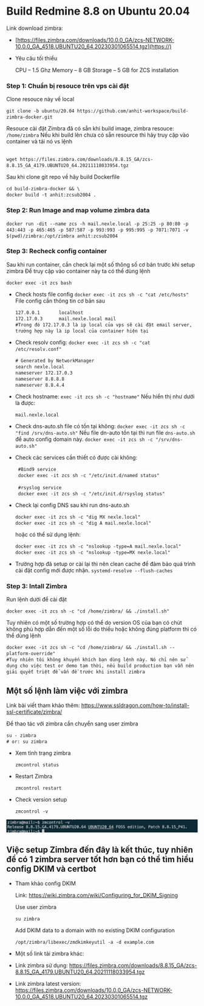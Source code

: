 # Build Redmine 8.8 on Ubuntu 20.04

Link download zimbra:

- [https://files.zimbra.com/downloads/10.0.0_GA/zcs-NETWORK-10.0.0_GA_4518.UBUNTU20_64.20230301065514.tgz](https://)
- Yêu câu tối thiểu

  CPU – 1.5 Ghz
  Memory – 8 GB
  Storage – 5 GB for ZCS installation

### Step 1: Chuẩn bị resouce trên vps cài đặt

Clone resouce này về local

```
git clone -b ubuntu/20.04 https://github.com/anhit-workspace/build-zimbra-docker.git
```

Resouce cài đặt Zimbra đã có sẵn khi build image, zimbra resouce: `/home/zimbra`
Nếu khi build lên chưa có sẵn resource thì hãy truy cập vào container và tải nó vs lệnh

```

wget https://files.zimbra.com/downloads/8.8.15_GA/zcs-8.8.15_GA_4179.UBUNTU20_64.20211118033954.tgz
```

Sau khi clone git repo về hãy build Dockerfile

```
cd build-zimbra-docker && \
docker build -t anhit:zcsub2004 .
```

### Step 2: Run Image and map volume zimbra data

```
docker run -dit --name zcs -h mail.nexle.local -p 25:25 -p 80:80 -p 443:443 -p 465:465 -p 587:587 -p 993:993 -p 995:995 -p 7071:7071 -v $(pwd)/zimbra:/opt/zimbra anhit:zcsub2004
```

### Step 3: Recheck config container

Sau khi run container, cần check lại một số thông số cơ bản trước khi setup zimbra
Để truy cập vào container này ta có thể dùng lệnh

```
docker exec -it zcs bash
```

* Check hosts file config
  `docker exec -it zcs sh -c "cat /etc/hosts"`
  File config cần thông tin cơ bản sau

  ```
  127.0.0.1       localhost
  172.17.0.3      mail.nexle.local mail
  #Trong đó 172.17.0.3 là ip local của vps sẽ cài đặt email server, trường hợp này là ip local của container hiện tại
  ```
* Check resolv config:
  `docker exec -it zcs sh -c "cat /etc/resolv.conf"`

  ```
  # Generated by NetworkManager
  search nexle.local
  nameserver 172.17.0.3 
  nameserver 8.8.8.8
  nameserver 8.8.4.4
  ```
* Check hostname:
  `exec -it zcs sh -c "hostname"`
  Nếu hiển thị như dưới là được:

  ```
  mail.nexle.local
  ```
* Check dns-auto.sh file có tồn tại không:
  `docker exec -it zcs sh -c "find /srv/dns-auto.sh"`
  Nếu file dn-auto tồn tại thì run file `dns-auto.sh` để auto config domain này.
  `docker exec -it zcs sh -c "/srv/dns-auto.sh"`
* Check các services cần thiết có được cài không:

  ```
   #Bind9 service
   docker exec -it zcs sh -c "/etc/init.d/named status"

   #rsyslog service
   docker exec -it zcs sh -c "/etc/init.d/rsyslog status"
  ```
* Check lại config DNS sau khi run dns-auto.sh

  ```
  docker exec -it zcs sh -c "dig MX nexle.local"
  docker exec -it zcs sh -c "dig A mail.nexle.local"
  ```

  hoặc có thể sử dụng lệnh:

  ```
  docker exec -it zcs sh -c "nslookup -type=A mail.nexle.local"
  docker exec -it zcs sh -c "nslookup -type=MX nexle.local"
  ```
* Trường hợp đã setup or cài lại thì nên clean cache để đảm bảo quá trình cài đặt config mới được nhận.
  `systemd-resolve --flush-caches`

### Step 3: Intall Zimbra

Run lệnh dưới để cài đặt

```
docker exec -it zcs sh -c "cd /home/zimbra/ && ./install.sh"
```

Tuy nhiên có một số trường hợp có thể do version OS của bạn có chút không phù hợp dẫn đến một số lỗi do thiếu hoặc không đúng platform thì có thể dùng lệnh

```
docker exec -it zcs sh -c "cd /home/zimbra/ && ./install.sh --platform-override"
#Tuy nhiên tôi không khuyến khích bạn dùng lệnh này. Nó chỉ nên sử dụng cho việc test or demo tạm thời, nếu build production bạn vẫn nên giải quyết triệt để vấn đề trước khi install zimbra
```

## Một số lệnh làm việc với zimbra

Link bài viết tham khảo thêm: https://www.ssldragon.com/how-to/install-ssl-certificate/zimbra/

Để thao tác với zimbra cần chuyển sang user zimbra

```
su - zimbra
# or: su zimbra
```

- Xem tình trạng zimbra

  ```
  zmcontrol status
  ```
- Restart Zimbra

  ```
  zmcontrol restart
  ```
- Check version setup

  ```
  zmcontrol -v
  ```

![](./img/zmcontrol-v.png)

## Việc setup Zimbra đến đây là kết thúc, tuy nhiên để có 1 zimbra server tốt hơn bạn có thể tìm hiểu config DKIM và certbot

- Tham khảo config DKIM

  Link: https://wiki.zimbra.com/wiki/Configuring_for_DKIM_Signing

  Use user zimbra

  ```
  su zimbra
  ```
  Add DKIM data to a domain with no existing DKIM configuration

  ```
  /opt/zimbra/libexec/zmdkimkeyutil -a -d example.com
  ```
- Một số link tải zimbra khác:
- Link zimbra sử dụng: https://files.zimbra.com/downloads/8.8.15_GA/zcs-8.8.15_GA_4179.UBUNTU20_64.20211118033954.tgz
- Link zimbra latest version: https://files.zimbra.com/downloads/10.0.0_GA/zcs-NETWORK-10.0.0_GA_4518.UBUNTU20_64.20230301065514.tgz
